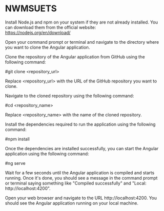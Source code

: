 # NWMSUETS

Install Node.js and npm on your system if they are not already installed. You can download them from the official website: https://nodejs.org/en/download/

Open your command prompt or terminal and navigate to the directory where you want to clone the Angular application.

Clone the repository of the Angular application from GitHub using the following command:

#git clone <repository_url>

Replace <repository_url> with the URL of the GitHub repository you want to clone.

Navigate to the cloned repository using the following command:

#cd <repository_name>

Replace <repository_name> with the name of the cloned repository.

Install the dependencies required to run the application using the following command:

#npm install

Once the dependencies are installed successfully, you can start the Angular application using the following command:

#ng serve

Wait for a few seconds until the Angular application is compiled and starts running. Once it's done, you should see a message in the command prompt or terminal saying something like "Compiled successfully" and "Local: http://localhost:4200".

Open your web browser and navigate to the URL http://localhost:4200. You should see the Angular application running on your local machine.
